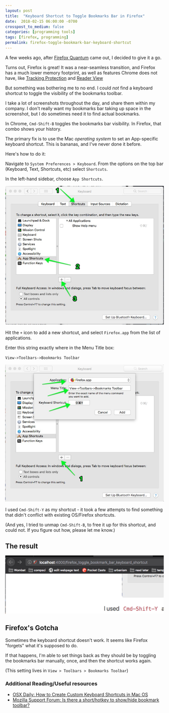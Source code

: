 ```yaml
---
layout: post
title:  "Keyboard Shortcut to Toggle Bookmarks Bar in Firefox"
date:  2018-02-15 06:00:00 -0700
crosspost_to_medium: false
categories: [programming tools]
tags: [firefox, programming]
permalink: firefox-toggle-bookmark-bar-keyboard-shortcut
---
```


A few weeks ago, after [Firefox Quantum](https://www.mozilla.org/en-US/firefox/) came out, I decided to give it a go.

Turns out, Firefox is great! It was a near-seamless transition, and Firefox has a much lower memory footprint, as well as features Chrome does not have, like [Tracking Protection](https://support.mozilla.org/en-US/kb/tracking-protection) and [Reader View](https://blog.mozilla.org/firefox/reader-view/)

But something was bothering me to no end. I could _not_ find a keyboard shortcut to toggle the visibility of the bookmarks toolbar.

I take a lot of screenshots throughout the day, and share them within my company. I don't really want my bookmarks bar taking up space in the screenshot, but I do sometimes need it to find actual bookmarks.

In Chrome, `Cmd-Shift-B` toggles the bookmarks bar visibility. In Firefox, that combo shows your history.

<!--more-->

The primary fix is to use the Mac _operating system_ to set an App-specific keyboard shortcut. This is bananas, and I've never done it before.

Here's how to do it:

Navigate to `System Preferences > Keyboard`. From the options on the top bar (Keyboard, Text, Shortcuts, etc) select `Shortcuts`.

In the left-hand sidebar, choose `App Shortcuts`.

![find the app shortcut screen](/images/2018-02-15_01.jpg)

Hit the `+` icon to add a new shortcut, and select `Firefox.app` from the list of applications.

Enter this string exactly where in the Menu Title box:

`View->Toolbars->Bookmarks Toolbar`

![add the shortcut](/images/2018-02-15_02.jpg)

I used `Cmd-Shift-Y` as my shortcut - it took a few attempts to find something that didn't conflict with existing OS/Firefox shortcuts.

(And yes, I tried to unmap `Cmd-Shift-B`, to free it up for this shortcut, and could not. If you figure out how, please let me know.)

## The result

![toggle away, friend](/images/2018-02-15_03.gif)

## Firefox's Gotcha

Sometimes the keyboard shortcut doesn't work. It seems like Firefox "forgets" what it's supposed to do.

If that happens, I'm able to set things back as they should be by toggling the bookmarks bar manually, once, and then the shortcut works again.

(This setting lives in `View > Toolbars > Bookmarks Toolbar`)

### Additional Reading/Useful resources

- [OSX Daily: How to Create Custom Keyboard Shortcuts in Mac OS](http://osxdaily.com/2017/08/08/create-custom-keyboard-shortcut-mac/)
- [Mozilla Support Forum: Is there a short/hotkey to show/hide bookmark toolbar?](https://support.mozilla.org/en-US/questions/865261)

